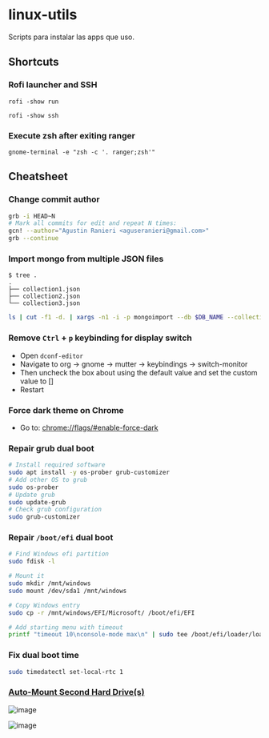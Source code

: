 # linux-utils
Scripts para instalar las apps que uso.

## Shortcuts

### Rofi launcher and SSH
```
rofi -show run
```
```
rofi -show ssh
```
### Execute zsh after exiting ranger
```
gnome-terminal -e "zsh -c '. ranger;zsh'"
```

## Cheatsheet

### Change commit author

```bash
grb -i HEAD~N
# Mark all commits for edit and repeat N times:
gcn! --author="Agustin Ranieri <aguseranieri@gmail.com>"
grb --continue
```

### Import mongo from multiple JSON files

```
$ tree .
.
├── collection1.json
├── collection2.json
└── collection3.json
```

```bash
ls | cut -f1 -d. | xargs -n1 -i -p mongoimport --db $DB_NAME --collection {} --file {}.json
```

### Remove `Ctrl` + `p` keybinding for display switch

- Open `dconf-editor`
- Navigate to org -> gnome -> mutter -> keybindings -> switch-monitor
- Then uncheck the box about using the default value and set the custom value to []
- Restart

### Force dark theme on Chrome
- Go to: [chrome://flags/#enable-force-dark](chrome://flags/#enable-force-dark)

### Repair grub dual boot

```bash
# Install required software
sudo apt install -y os-prober grub-customizer
# Add other OS to grub
sudo os-prober
# Update grub
sudo update-grub
# Check grub configuration
sudo grub-customizer
```

### Repair `/boot/efi` dual boot

```bash
# Find Windows efi partition 
sudo fdisk -l

# Mount it
sudo mkdir /mnt/windows
sudo mount /dev/sda1 /mnt/windows

# Copy Windows entry
sudo cp -r /mnt/windows/EFI/Microsoft/ /boot/efi/EFI

# Add starting menu with timeout
printf "timeout 10\nconsole-mode max\n" | sudo tee /boot/efi/loader/loader.conf > /dev/null
```

### Fix dual boot time

```bash
sudo timedatectl set-local-rtc 1
```

### [Auto-Mount Second Hard Drive(s)](https://support.system76.com/articles/extra-drive/)

![image](https://user-images.githubusercontent.com/39303639/224555614-2b6e0876-cecf-4e2b-acd2-3e18465ee18a.png)

![image](https://user-images.githubusercontent.com/39303639/224555458-903394ac-e9a0-4309-9ba4-3f05d49d69a2.png)

